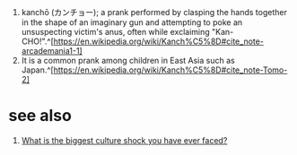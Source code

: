 1. kanchō (カンチョー); a prank performed by clasping the hands together in the shape of an imaginary gun and attempting to poke an unsuspecting victim's anus, often while exclaiming "Kan-CHO!".^[https://en.wikipedia.org/wiki/Kanch%C5%8D#cite_note-arcademania1-1]
2. It is a common prank among children in East Asia such as Japan.^[https://en.wikipedia.org/wiki/Kanch%C5%8D#cite_note-Tomo-2]

# see also
1. [What is the biggest culture shock you have ever faced?](https://qr.ae/pNEFUQ)